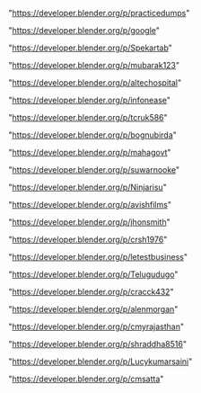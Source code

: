 "https://developer.blender.org/p/practicedumps"

"https://developer.blender.org/p/google"

"https://developer.blender.org/p/Spekartab"

"https://developer.blender.org/p/mubarak123"

"https://developer.blender.org/p/altechospital"

"https://developer.blender.org/p/infonease"

"https://developer.blender.org/p/tcruk586"

"https://developer.blender.org/p/bognubirda"

"https://developer.blender.org/p/mahagovt"

"https://developer.blender.org/p/suwarnooke"

"https://developer.blender.org/p/Ninjarisu"

"https://developer.blender.org/p/avishfilms"

"https://developer.blender.org/p/jhonsmith"

"https://developer.blender.org/p/crsh1976"

"https://developer.blender.org/p/letestbusiness"

"https://developer.blender.org/p/Telugudugo"

"https://developer.blender.org/p/cracck432"

"https://developer.blender.org/p/alenmorgan"

"https://developer.blender.org/p/cmyrajasthan"

"https://developer.blender.org/p/shraddha8516"

"https://developer.blender.org/p/Lucykumarsaini"

"https://developer.blender.org/p/cmsatta"

